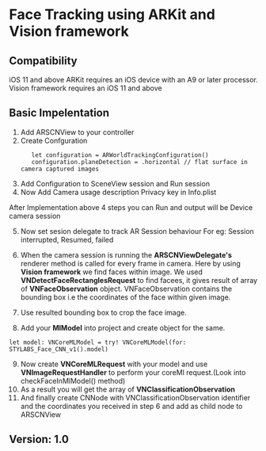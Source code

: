 # Face Tracking using ARKit and Vision framework

## Compatibility

iOS 11 and above
ARKit requires an iOS device with an A9 or later processor.
Vision framework requires an iOS 11 and above

## Basic Impelentation

1. Add ARSCNView to your controller
2. Create Confguration 
   ```
      let configuration = ARWorldTrackingConfiguration()
      configuration.planeDetection = .horizontal // flat surface in camera captured images
   ```
3. Add Configuration to SceneView session and Run session
4. Now Add Camera usage description Privacy key in Info.plist

After Implementation above 4 steps you can Run and output will be Device camera session

5. Now set sesion delegate to track AR Session behaviour 
  For eg: Session interrupted, Resumed, failed 
 
6. When the camera session is running the **ARSCNViewDelegate's** renderer method is called for every frame in camera.
   Here by using **Vision framework**  we find faces within image.
   We used **VNDetectFaceRectanglesRequest** to find facees, it gives result of array of **VNFaceObservation** object.
   VNFaceObservation contains the bounding box i.e the coordinates of the face within given image.
7. Use resulted bounding box to crop the face image.
8. Add your **MlModel** into project and create object for the same. 
```
let model: VNCoreMLModel = try! VNCoreMLModel(for: STYLABS_Face_CNN_v1().model)
```
9. Now create **VNCoreMLRequest** with your model and use **VNImageRequestHandler** to perform your coreMl request.(Look into checkFaceInMlModel() method)
10. As a result you will get the array of **VNClassificationObservation**
11. And finally create CNNode with VNClassificationObservation identifier and the coordinates you received in step 6 and add as child node to  ARSCNView
   

        
## Version: 1.0


